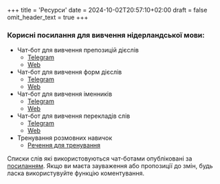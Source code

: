 +++
title = 'Ресурси'
date = 2024-10-02T20:57:10+02:00
draft = false
omit_header_text = true
+++

### Корисні посилання для вивчення нідерландської мови:

- Чат-бот для вивчення препозицій дієслів
    - [Telegram](https://t.me/YaVchuDutchPrepositiesTrainerBot)
    - [Web](https://botsrv2.com/qb/ja-vchu-dutch/werkwoord-prepositie-trainer)
- Чат-бот для вивчення форм дієслів
    - [Telegram](https://t.me/YaVchuDutchWerkwoordenTrainerBot)
    - [Web](https://botsrv2.com/qb/ja-vchu-dutch/werkwoord-trainer)
- Чат-бот для вивчення іменників
    - [Telegram](https://t.me/JaVchuDutchNaamwoordenTrainerBot)
    - [Web](https://botsrv2.com/qb/ja-vchu-dutch/zelfstandig-naamwoord-trainer)
- Чат-бот для вивчення перекладів слів
    - [Telegram](https://t.me/JaVchuDutchVertalingenTrainerBot)
    - [Web](https://botsrv2.com/qb/ja-vchu-dutch/woord-vertaling-trainer)
- Тренування розмовних навичок
    - [Речення для тренування](/speech/)

Списки слів які використовуються чат-ботами опубліковані за [посиланням](https://docs.google.com/spreadsheets/d/1b4Gwv3IkfEAna7H_1hwCx1HamKP_rTBI_0ivvYzBge8/edit?gid=0#gid=0).
Якщо ви маєта зауваження або пропозиції до змін, будь ласка використувуйте функцію коментування.
